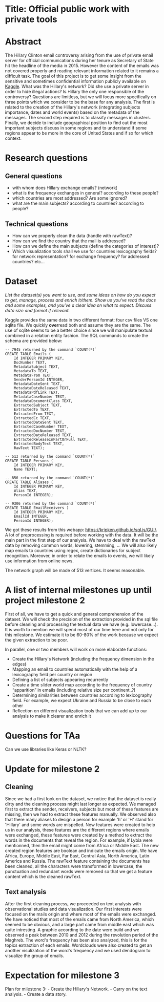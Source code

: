 # Title: Official public work with private tools

# Abstract

The Hillary Clinton email controversy arising from the use of private email server for official communications during her tenure as Secretary of State hit the headline of the media in 2015. However the content of the emails was not covered properly and reading relevant information related to it remains a difficult task. The goal of this project is to get some insight from the sensitive and sometimes confidential information publicly available on [Kaggle](https://www.kaggle.com/kaggle/hillary-clinton-emails). What was the Hillary's network? Did she use a private server in order to hide illegal actions? Is Hillary the only one responsible of the controversy? Questions are limitless, but we will focus more specifically on three points which we consider to be the base for any analysis. The first is related to the creation of the Hillary's network (integrating subjects importance, dates and world events) based on the metadata of the messages. The second step required is to classify messages in clusters. Finally, we decide to include geographical position to find out the most important subjects discuss in some regions and to understand if some regions appear to be more in the core of United States and if so for which context.

# Research questions

## General questions
- with whom does Hillary exchange emails? (network)
- what is the frequency exchanges in general? according to these people?
- which countries are most addressed? Are some ignored?
- what are the main subjects? according to countries? according to people?

## Technical questions
- How can we properly clean the data (handle with rawText)?
- How can we find the country that the mail is addressed?
- How can we define the main subjects (define the categories of interest)?
- Which visualization tools shall we use for countries lexicography fields? for network representation? for exchange frequency? for addressed countries? etc...


# Dataset

_List the dataset(s) you want to use, and some ideas on how do you expect to get, manage, process and enrich it/them. Show us you've read the docs and some examples, and you've a clear idea on what to expect. Discuss data size and format if relevant._

Kaggle provides the same data in two different format: four csv files VS one sqlite file. We quickly **over**read both and assume they are the same. The use of sqlite seems to be a better choice since we will manipulate textual combined in a relation entity fashion. The SQL commands to create the schema are provided below:

    -- 7945 returned by the command `COUNT(*)`
    CREATE TABLE Emails (
        Id INTEGER PRIMARY KEY,
        DocNumber TEXT,
        MetadataSubject TEXT,
        MetadataTo TEXT,
        MetadataFrom TEXT,
        SenderPersonId INTEGER,
        MetadataDateSent TEXT,
        MetadataDateReleased TEXT,
        MetadataPdfLink TEXT,
        MetadataCaseNumber TEXT,
        MetadataDocumentClass TEXT,
        ExtractedSubject TEXT,
        ExtractedTo TEXT,
        ExtractedFrom TEXT,
        ExtractedCc TEXT,
        ExtractedDateSent TEXT,
        ExtractedCaseNumber TEXT,
        ExtractedDocNumber TEXT,
        ExtractedDateReleased TEXT,
        ExtractedReleaseInPartOrFull TEXT,
        ExtractedBodyText TEXT,
        RawText TEXT);

    -- 513 returned by the command `COUNT(*)`
    CREATE TABLE Persons (
        Id INTEGER PRIMARY KEY,
        Name TEXT);

    -- 850 returned by the command `COUNT(*)`
    CREATE TABLE Aliases (
        Id INTEGER PRIMARY KEY,
        Alias TEXT,
        PersonId INTEGER);

    -- 9306 returned by the command `COUNT(*)`
    CREATE TABLE EmailReceivers (
        Id INTEGER PRIMARY KEY,
        EmailId INTEGER,
        PersonId INTEGER);

We got these results from this webapp: <https://kripken.github.io/sql.js/GUI/>. A lot of preprocessing is required before working with the data. It will be the main part in the first step of our analysis. We have to deal with the rawText data by removing common words, lowering, stemming, ... We will also likely map emails to countries using regex, create dictionaries for subject recognition. Moreover, in order to relate the emails to events, we will likely use information from online news.

The network graph will be made of 513 vertices. It seems reasonable.

# A list of internal milestones up until project milestone 2

First of all, we have to get a quick and general comprehension of the dataset. We will check the precision of the extraction provided in the sql file before cleaning and processing the textual data we have (e.g. lowercase...). It is worth to mention we will spend most of our time here and not only for this milestone. We estimate it to be 60-80% of the work because we expect the given extraction to be poor.

In parallel, one or two members will work on more elaborate functions:

- Create the Hillary's Network (including the frequency dimension in the edges)
- Mapping an email to countries automatically with the help of a lexicography field per country or region
- Defining a list of subjects appearing recurrently
- Create a time slider world map according to the frequency of country “apparition” in emails (including relative size per continent..?)
- Determining similarities between countries according to lexicography field. For example, we expect Ukraine and Russia to be close to each other
- Reflection on different visualization tools that we can add up to our analysis to make it clearer and enrich it

# Questions for TAa

Can we use libraries like Keras or NLTK?

# Update for milestone 2
## Cleaning
Since we had a first look on the dataset, we notice that the dataset is really dirty and the cleaning process might last longer as expected. We managed first to extract the sender, receivers, subjects but most of these features are missing, then we had to extract these features manually. We observed also that there many aliases to design a person for example 'h' or 'H' stand for 'Hillary' and some words are mispelled. New features were created to help us in our analysis, these features are the different regions where emails were exchanged, these features were created by a method to extract the words in the documents that reveal the region. For example, if Lybia were mentionned, then the email might come from Africa or Middle East. The new created region features are  boolean and indicate the emails origin. We have Africa, Europe, Middle East, Far East, Central Asia, North America, Latin America and Russia. The rawText feature containing the documents has been cleaned, all the characters were transformed in lowercase, the punctuation and redundant words were removed so that we get a feature content which is the cleaned rawText.

## Text analysis
After the first cleaning process, we proceeded on text analysis with observational studies and data visualization. Our first interests were focused on the mails origin and where most of the emails were exchanged. We have noticed that most of the emails came from North America, which seemed to be obvious, and a large part came from middle east which was quite intresting. A graphic according to the date were build and we observed a peak between 2010 and 2012 during the revolution period of the Maghreb. The word's frequency has been also analyzed, this is for the topics extraction of each emails. Wordclouds were also created to get an another visulization of the word's frequency and we used dendogram to visualize the group of emails.

# Expectation for milestone 3

Plan for milestone 3:
    - Create the Hillary's Network.
    - Carry on the text analysis.
    - Create a data story.
